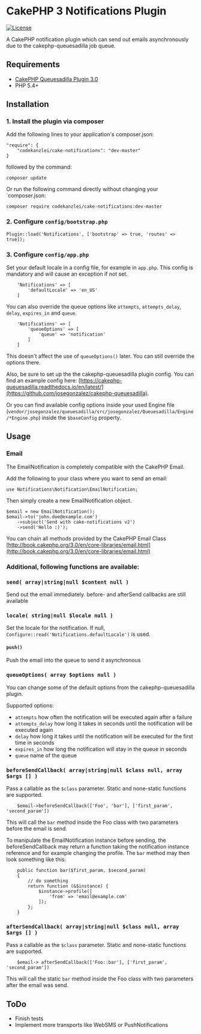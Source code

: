 # CakePHP 3 Notifications Plugin

[![License](https://img.shields.io/badge/license-MIT-brightgreen.svg?style=flat-square)](LICENSE.txt)

A CakePHP notification plugin which can send out emails asynchronously due to the cakephp-queuesadilla job queue.

## Requirements

- [CakePHP Queuesadilla Plugin 3.0](https://github.com/josegonzalez/cakephp-queuesadilla)
- PHP 5.4+

## Installation

### 1. Install the plugin via composer

Add the following lines to your application's composer.json:

```
"require": {
    "codekanzlei/cake-notifications": "dev-master"
}
```

followed by the command:

`composer update`

Or run the following command directly without changing your `composer.json:

```composer require codekanzlei/cake-notifications:dev-master```

### 2. Configure `config/bootstrap.php`

`Plugin::load('Notifications', ['bootstrap' => true, 'routes' => true]);`

### 3. Configure `config/app.php`

Set your default locale in a config file, for example in `app.php`.
This config is mandatory and will cause an exception if not set.

```
    'Notifications' => [
        'defaultLocale' => 'en_US'
    ]
```

You can also override the queue options like `attempts`, `attempts_delay`, `delay`, `expires_in` and `queue`.

```
    'Notifications' => [
        'queueOptions' => [
            'queue' => 'notification'
        ]
    ]
```

This doesn't affect the use of `queueOptions()` later. You can still override the options there.

Also, be sure to set up the the cakephp-queuesadilla plugin config. You can find an example config here: [https://cakephp-queuesadilla.readthedocs.io/en/latest/](https://github.com/josegonzalez/cakephp-queuesadilla).

Or you can find available config options inside your used Engine file (`vendor/josegonzalez/queuesadilla/src/josegonzalez/Queuesadilla/Engine/*Engine.php`) inside the `$baseConfig` property.

## Usage

### Email

The EmailNotification is completely compatible with the CakePHP Email.

Add the following to your class where you want to send an email:

`use Notifications\Notification\EmailNotification;`

Then simply create a new EmailNotification object.

```
$email = new EmailNotification();
$email->to('john.doe@example.com')
    ->subject('Send with cake-notifications v2')
    ->send('Hello :)');

```

You can chain all methods provided by the CakePHP Email Class [http://book.cakephp.org/3.0/en/core-libraries/email.html](http://book.cakephp.org/3.0/en/core-libraries/email.html)

### Additional, following functions are available:

### ` send( array|string|null $content null ) `

Send out the email immediately. before- and afterSend callbacks are still available

### ` locale( string|null $locale null ) `

Set the locale for the notification. If null, ```Configure::read('Notifications.defaultLocale')``` is used.

#### ` push() `

Push the email into the queue to send it asynchronous

### ` queueOptions( array $options null ) `

You can change some of the default options from the cakephp-queuesadilla plugin.

Supported options:

- `attempts` how often the notification will be executed again after a failure
- `attempts_delay` how long it takes in seconds until the notification will be executed again
- `delay` how long it takes until the notification will be executed for the first time  in seconds
- `expires_in` how long the notification will stay in the queue in seconds
- `queue` name of the queue

### `beforeSendCallback( array|string|null $class null, array $args [] )`

Pass a callable as the `$class` parameter. Static and none-static functions are supported.

```
    $email->beforeSendCallback(['Foo', 'bar'], ['first_param', 'second_param'])

```     
This will call the `bar` method inside the Foo class with two parameters before the email is send.

To manipulate the EmailNotification instance before sending, the beforeSendCallback may return a function taking the notification instance reference and for example changing the profile.
The `bar` method may then look something like this:

```
    public function bar($first_param, $second_param)
    {
        // do something
        return function (&$instance) {
            $instance->profile([
                'from' => 'email@example.com'
            ]);
        };
    }
```

### `afterSendCallback( array|string|null $class null, array $args [] )`

Pass a callable as the `$class` parameter. Static and none-static functions are supported.

```
    $email-> afterSendCallback(['Foo::bar'], ['first_param', 'second_param'])

```     
This will call the static `bar` method inside the Foo class with two parameters after the email was send.


## ToDo

- Finish tests
- Implement more transports like WebSMS or PushNotifications
